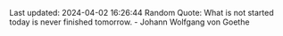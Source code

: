 Last updated: 2024-04-02 16:26:44
Random Quote: What is not started today is never finished tomorrow. - Johann Wolfgang von Goethe